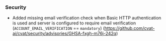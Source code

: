 ### Security

- Added missing email verification check when Basic HTTP authentication is used
  and server is configured to require email verification (`ACCOUNT_EMAIL_VERIFICATION` == `mandatory`)
  (<https://github.com/cvat-ai/cvat/security/advisories/GHSA-fxgh-m76j-242q>)
